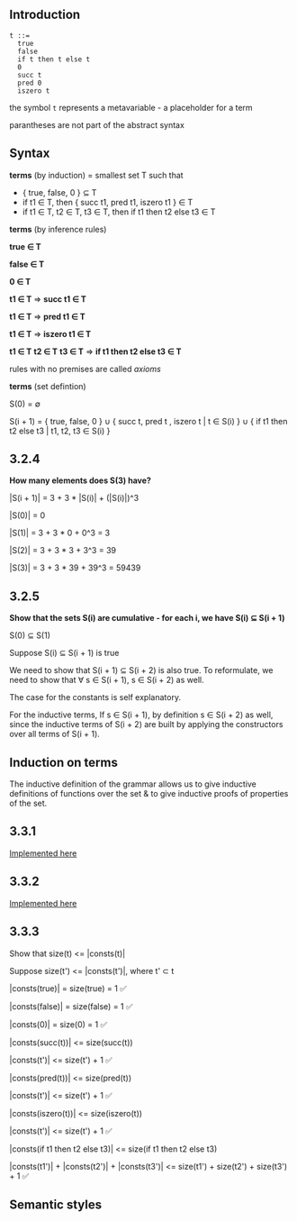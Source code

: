 ## Introduction

```
t ::=
  true
  false
  if t then t else t
  0
  succ t
  pred 0
  iszero t 
```

the symbol `t` represents a metavariable - a placeholder for a term

parantheses are not part of the abstract syntax

## Syntax

**terms** (by induction) = smallest set T such that

  * { true, false, 0 } &subseteq; T
  * if t1 &isin; T, then { succ t1, pred t1, iszero t1 } &isin; T
  * if t1 &isin; T, t2 &isin; T, t3 &isin; T, then if t1 then t2 else t3 &isin; T

**terms** (by inference rules)

**true &isin; T**

**false &isin; T**
 
**0 &isin; T**

**t1 &isin; T** => **succ t1 &isin; T**

**t1 &isin; T** => **pred t1 &isin; T**

**t1 &isin; T** => **iszero t1 &isin; T**

**t1 &isin; T** **t2 &isin; T** **t3 &isin; T** => **if t1 then t2 else t3 &isin; T**

rules with no premises are called *axioms*

**terms** (set defintion)

S(0) = &empty;

S(i + 1) = { true, false, 0 } &cup; { succ t, pred t , iszero t | t &isin; S(i) } &cup; { if t1 then t2 else t3 | t1, t2, t3 &isin; S(i) }

## 3.2.4

**How many elements does S(3) have?**

|S(i + 1)| = 3 + 3 * |S(i)| + (|S(i)|)^3

|S(0)| = 0

|S(1)| = 3 + 3 * 0 + 0^3 = 3

|S(2)| = 3 + 3 * 3 + 3^3 = 39

|S(3)| = 3 + 3 * 39 + 39^3 = 59439

## 3.2.5

**Show that the sets S(i) are cumulative - for each i, we have S(i) &subseteq; S(i + 1)**

S(0) &subseteq; S(1)

Suppose S(i) &subseteq; S(i + 1) is true

We need to show that S(i + 1) &subseteq; S(i + 2) is also true. To reformulate, we need to show that &forall; s &isin; S(i + 1), s &isin; S(i + 2) as well.

The case for the constants is self explanatory.

For the inductive terms, If s &isin; S(i + 1), by definition s &isin; S(i + 2) as well, since the inductive terms of S(i + 2) are built by applying the constructors over all terms of S(i + 1).

## Induction on terms

The inductive definition of the grammar allows us to give inductive definitions of functions over the set & to give inductive proofs of properties of the set.

## 3.3.1

[Implemented here](..\app\Exercise\UntypedArithmeticExpressions.hs)

## 3.3.2

[Implemented here](..\app\Exercise\UntypedArithmeticExpressions.hs)

## 3.3.3

Show that size(t) <= |consts(t)|

Suppose size(t') <= |consts(t')|, where t' &subset; t

|consts(true)| = size(true) = 1 ✅

|consts(false)| = size(false) = 1 ✅

|consts(0)| = size(0) = 1 ✅

|consts(succ(t))| <= size(succ(t)) 

|consts(t')| <= size(t') + 1 ✅

|consts(pred(t))| <= size(pred(t)) 

|consts(t')| <= size(t') + 1 ✅

|consts(iszero(t))| <= size(iszero(t)) 

|consts(t')| <= size(t') + 1 ✅

|consts(if t1 then t2 else t3)| <= size(if t1 then t2 else t3)

|consts(t1')| + |consts(t2')| + |consts(t3')| <= size(t1') + size(t2') + size(t3') + 1 ✅

## Semantic styles



